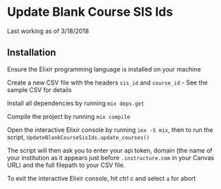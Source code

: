 # Update Blank Course SIS Ids

Last working as of 3/18/2018

## Installation

Ensure the Elixir programming language is installed on your machine

Create a new CSV file with the headers `sis_id` and `course_id` -
See the sample CSV for details

Install all dependencies by running `mix deps.get`

Compile the project by running `mix compile`

Open the interactive Elixir console by running `iex -S mix`, then to run the
script, `UpdateBlankCourseSisIds.update_courses()`

The script will then ask you to enter your api token, domain (the name of your
institution as it appears just before `.instructure.com` in your Canvas URL) and
the full filepath to your CSV file.

To exit the interactive Elixir console, hit ctrl c and select `a` for abort
